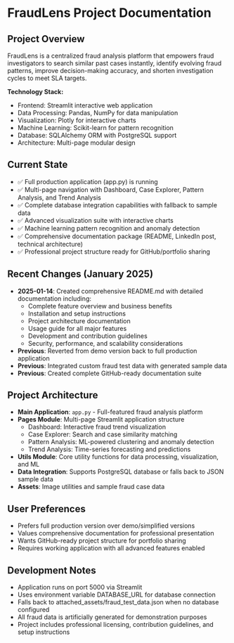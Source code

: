 # FraudLens Project Documentation

## Project Overview
FraudLens is a centralized fraud analysis platform that empowers fraud investigators to search similar past cases instantly, identify evolving fraud patterns, improve decision-making accuracy, and shorten investigation cycles to meet SLA targets.

**Technology Stack:**
- Frontend: Streamlit interactive web application
- Data Processing: Pandas, NumPy for data manipulation
- Visualization: Plotly for interactive charts
- Machine Learning: Scikit-learn for pattern recognition
- Database: SQLAlchemy ORM with PostgreSQL support
- Architecture: Multi-page modular design

## Current State
- ✅ Full production application (app.py) is running
- ✅ Multi-page navigation with Dashboard, Case Explorer, Pattern Analysis, and Trend Analysis
- ✅ Complete database integration capabilities with fallback to sample data
- ✅ Advanced visualization suite with interactive charts
- ✅ Machine learning pattern recognition and anomaly detection
- ✅ Comprehensive documentation package (README, LinkedIn post, technical architecture)
- ✅ Professional project structure ready for GitHub/portfolio sharing

## Recent Changes (January 2025)
- **2025-01-14**: Created comprehensive README.md with detailed documentation including:
  - Complete feature overview and business benefits
  - Installation and setup instructions
  - Project architecture documentation
  - Usage guide for all major features
  - Development and contribution guidelines
  - Security, performance, and scalability considerations
- **Previous**: Reverted from demo version back to full production application
- **Previous**: Integrated custom fraud test data with generated sample data
- **Previous**: Created complete GitHub-ready documentation suite

## Project Architecture
- **Main Application**: `app.py` - Full-featured fraud analysis platform
- **Pages Module**: Multi-page Streamlit application structure
  - Dashboard: Interactive fraud trend visualization
  - Case Explorer: Search and case similarity matching
  - Pattern Analysis: ML-powered clustering and anomaly detection
  - Trend Analysis: Time-series forecasting and predictions
- **Utils Module**: Core utility functions for data processing, visualization, and ML
- **Data Integration**: Supports PostgreSQL database or falls back to JSON sample data
- **Assets**: Image utilities and sample fraud case data

## User Preferences
- Prefers full production version over demo/simplified versions
- Values comprehensive documentation for professional presentation
- Wants GitHub-ready project structure for portfolio sharing
- Requires working application with all advanced features enabled

## Development Notes
- Application runs on port 5000 via Streamlit
- Uses environment variable DATABASE_URL for database connection
- Falls back to attached_assets/fraud_test_data.json when no database configured
- All fraud data is artificially generated for demonstration purposes
- Project includes professional licensing, contribution guidelines, and setup instructions